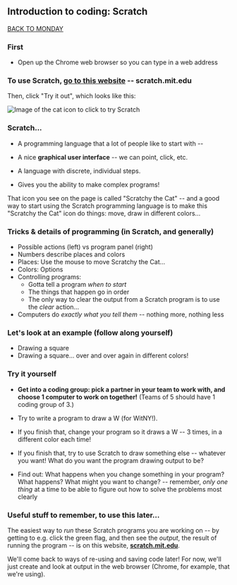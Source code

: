 ## Introduction to coding: Scratch

[BACK TO MONDAY](https://witny-summer-guild-2018.github.io/monday)

### First

* Open up the Chrome web browser so you can type in a web address

### To use Scratch, [go to this website](http://scratch.mit.edu) -- **scratch.mit.edu**

Then, click "Try it out", which looks like this:

![Image of the cat icon to click to try Scratch](https://www.dropbox.com/s/ocoebwlol3aqtpj/Screenshot%202018-06-12%2012.19.03.png)

### Scratch...

- A programming language that a lot of people like to start with --

- A nice **graphical user interface** -- we can point, click, etc.

- A language with discrete, individual steps.

- Gives you the ability to make complex programs!

That icon you see on the page is called "Scratchy the Cat" -- and a good way to start using the Scratch programming language is to make this "Scratchy the Cat" icon do things: move, draw in different colors...

### Tricks & details of programming (in Scratch, and generally)

* Possible actions (left) vs program panel (right)
* Numbers describe places and colors
* Places: Use the mouse to move Scratchy the Cat...
* Colors: Options
* Controlling programs:
  * Gotta tell a program *when to start*
  * The things that happen go in order
  * The only way to clear the output from a Scratch program is to use the *clear* action...
* Computers do *exactly what you tell them* -- nothing more, nothing less


### Let's look at an example (follow along yourself)

* Drawing a square
* Drawing a square... over and over again in different colors!

### Try it yourself

* **Get into a coding group: pick a partner in your team to work with, and choose 1 computer to work on together!** (Teams of 5 should have 1 coding group of 3.)

* Try to write a program to draw a W (for WitNY!).

* If you finish that, change your program so it draws a W -- 3 times, in a different color each time!

* If you finish that, try to use Scratch to draw something else -- whatever you want! What do you want the program drawing output to be?

* Find out: What happens when you change something in your program? What happens? What might you want to change? -- remember, *only one thing* at a time to be able to figure out how to solve the problems most clearly

### Useful stuff to remember, to use this later...

The easiest way to *run* these Scratch programs you are working on -- by getting to e.g. click the green flag, and then see the *output*, the result of running the program -- is on this website, **[scratch.mit.edu](http://scratch.mit.edu)**.

We'll come back to ways of re-using and saving code later! For now, we'll just create and look at output in the web browser (Chrome, for example, that we're using).
